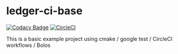 # ledger-ci-base

[![Codacy Badge](https://api.codacy.com/project/badge/Grade/09c0c61d820a4f0183c67a0d36b1e790)](https://app.codacy.com/app/ZondaX/ledger-ci-base?utm_source=github.com&utm_medium=referral&utm_content=ZondaX/ledger-ci-base&utm_campaign=badger)
[![CircleCI](https://circleci.com/gh/jleni/ledger-ci-base.svg?style=svg)](https://circleci.com/gh/jleni/ledger-ci-base)

This is a basic example project using cmake / google test / CircleCI workflows / Bolos
